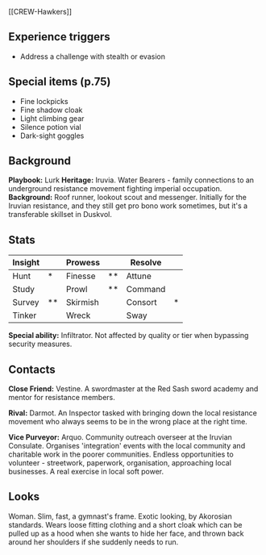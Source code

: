 [[CREW-Hawkers]]
## Experience triggers
* Address a challenge with stealth or evasion
## Special items (p.75)
* Fine lockpicks
* Fine shadow cloak
* Light climbing gear
* Silence potion vial
* Dark-sight goggles

## Background
 **Playbook:** Lurk
 **Heritage:** Iruvia. Water Bearers - family connections to an underground resistance movement fighting imperial occupation.
 **Background:** Roof runner, lookout scout and messenger. Initially for the Iruvian resistance, and they still get pro bono work sometimes, but it's a transferable skillset in Duskvol.

## Stats

| Insight |     | Prowess  |     | Resolve |     |
| ------- | --- | -------- | --- | ------- | --- |
| Hunt    | *   | Finesse  | **  | Attune  |     |
| Study   |     | Prowl    | **  | Command |     |
| Survey  | **  | Skirmish |     | Consort | *   |
| Tinker  |     | Wreck    |     | Sway    |     |

**Special ability:** Infiltrator. Not affected by quality or tier when bypassing security measures. 

## Contacts
**Close Friend:** Vestine. A swordmaster at the Red Sash sword academy and mentor for resistance members.

**Rival:** Darmot. An Inspector tasked with bringing down the local resistance movement who always seems to be in the wrong place at the right time. 

**Vice Purveyor:** Arquo. Community outreach overseer at the Iruvian Consulate. Organises 'integration' events with the local community and charitable work in the poorer communities. Endless opportunities to volunteer - streetwork, paperwork, organisation, approaching local businesses. A real exercise in local soft power.

## Looks
Woman. Slim, fast, a gymnast's frame. Exotic looking, by Akorosian standards. Wears loose fitting clothing and a short cloak which can be pulled up as a hood when she wants to hide her face, and thrown back around her shoulders if she suddenly needs to run.
